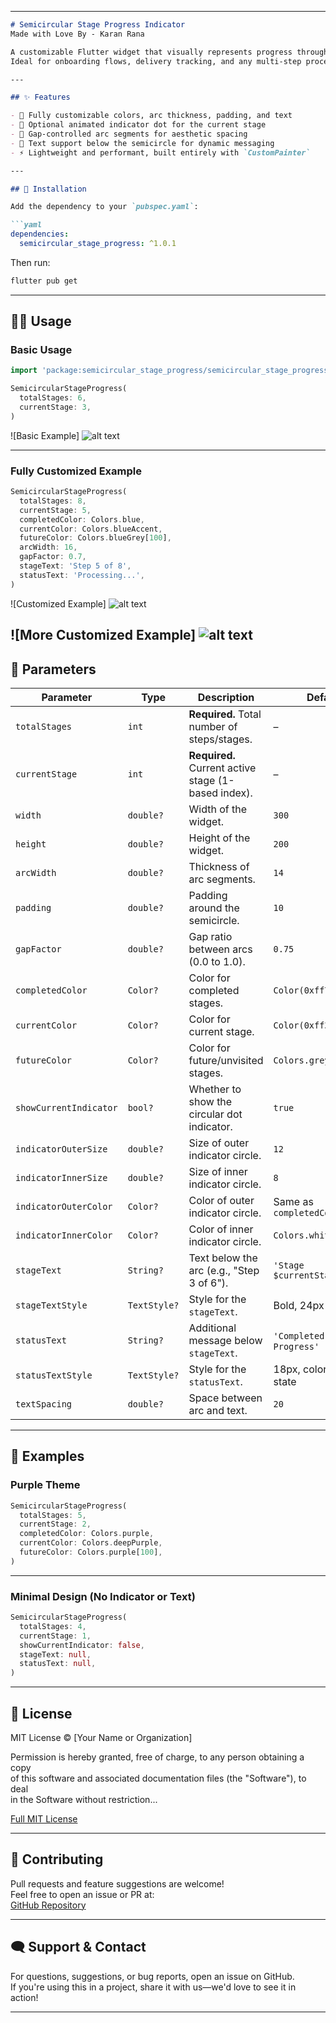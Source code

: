 
---

```markdown
# Semicircular Stage Progress Indicator
Made with Love By - Karan Rana

A customizable Flutter widget that visually represents progress through multiple stages using a beautiful, animated **semicircular arc** design. 
Ideal for onboarding flows, delivery tracking, and any multi-step process.

---

## ✨ Features

- 🎨 Fully customizable colors, arc thickness, padding, and text
- 🔘 Optional animated indicator dot for the current stage
- 📏 Gap-controlled arc segments for aesthetic spacing
- 📄 Text support below the semicircle for dynamic messaging
- ⚡ Lightweight and performant, built entirely with `CustomPainter`

---

## 🚀 Installation

Add the dependency to your `pubspec.yaml`:

```yaml
dependencies:
  semicircular_stage_progress: ^1.0.1
```

Then run:

```bash
flutter pub get
```

---

## 🧑‍💻 Usage

### Basic Usage

```dart
import 'package:semicircular_stage_progress/semicircular_stage_progress.dart';

SemicircularStageProgress(
  totalStages: 6,
  currentStage: 3,
)
```

![Basic Example]
![alt text](https://github.com/karanrana097/semicircular_stage_progress/blob/main/img.png)


---

### Fully Customized Example

```dart
SemicircularStageProgress(
  totalStages: 8,
  currentStage: 5,
  completedColor: Colors.blue,
  currentColor: Colors.blueAccent,
  futureColor: Colors.blueGrey[100],
  arcWidth: 16,
  gapFactor: 0.7,
  stageText: 'Step 5 of 8',
  statusText: 'Processing...',
)
```

![Customized Example]
![alt text](https://github.com/karanrana097/semicircular_stage_progress/blob/main/img_1.png)

![More Customized Example]
![alt text](https://github.com/karanrana097/semicircular_stage_progress/blob/main/img_2.png)
---

## 🔧 Parameters

| Parameter              | Type         | Description                                         | Default                         |
|------------------------|--------------|-----------------------------------------------------|---------------------------------|
| `totalStages`          | `int`        | **Required.** Total number of steps/stages.         | –                               |
| `currentStage`         | `int`        | **Required.** Current active stage (1-based index). | –                               |
| `width`                | `double?`    | Width of the widget.                                | `300`                           |
| `height`               | `double?`    | Height of the widget.                               | `200`                           |
| `arcWidth`             | `double?`    | Thickness of arc segments.                          | `14`                            |
| `padding`              | `double?`    | Padding around the semicircle.                      | `10`                            |
| `gapFactor`            | `double?`    | Gap ratio between arcs (0.0 to 1.0).                | `0.75`                          |
| `completedColor`       | `Color?`     | Color for completed stages.                         | `Color(0xff7FE47E)`             |
| `currentColor`         | `Color?`     | Color for current stage.                            | `Color(0xff309646)`             |
| `futureColor`          | `Color?`     | Color for future/unvisited stages.                  | `Colors.grey.shade300`          |
| `showCurrentIndicator` | `bool?`      | Whether to show the circular dot indicator.         | `true`                          |
| `indicatorOuterSize`   | `double?`    | Size of outer indicator circle.                     | `12`                            |
| `indicatorInnerSize`   | `double?`    | Size of inner indicator circle.                     | `8`                             |
| `indicatorOuterColor`  | `Color?`     | Color of outer indicator circle.                    | Same as `completedColor`        |
| `indicatorInnerColor`  | `Color?`     | Color of inner indicator circle.                    | `Colors.white`                  |
| `stageText`            | `String?`    | Text below the arc (e.g., "Step 3 of 6").           | `'Stage $currentStage'`         |
| `stageTextStyle`       | `TextStyle?` | Style for the `stageText`.                          | Bold, 24px                      |
| `statusText`           | `String?`    | Additional message below `stageText`.               | `'Completed'` / `'In Progress'` |
| `statusTextStyle`      | `TextStyle?` | Style for the `statusText`.                         | 18px, color based on state      |
| `textSpacing`          | `double?`    | Space between arc and text.                         | `20`                            |

---

## 🧪 Examples

### Purple Theme

```dart
SemicircularStageProgress(
  totalStages: 5,
  currentStage: 2,
  completedColor: Colors.purple,
  currentColor: Colors.deepPurple,
  futureColor: Colors.purple[100],
)
```



---

### Minimal Design (No Indicator or Text)

```dart
SemicircularStageProgress(
  totalStages: 4,
  currentStage: 1,
  showCurrentIndicator: false,
  stageText: null,
  statusText: null,
)
```


---

## 📄 License

MIT License © [Your Name or Organization]

Permission is hereby granted, free of charge, to any person obtaining a copy  
of this software and associated documentation files (the "Software"), to deal  
in the Software without restriction...

[Full MIT License](LICENSE)

---

## 🤝 Contributing

Pull requests and feature suggestions are welcome!  
Feel free to open an issue or PR at:  
[GitHub Repository](https://github.com/karanrana097/semicircular_stage_progress)

---

## 🗨️ Support & Contact

For questions, suggestions, or bug reports, open an issue on GitHub.  
If you're using this in a project, share it with us—we'd love to see it in action!

---

```

